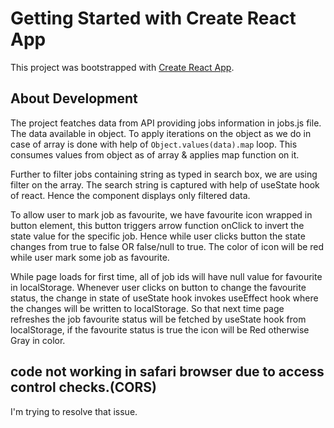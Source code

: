 # Getting Started with Create React App

This project was bootstrapped with [Create React App](https://github.com/facebook/create-react-app).

## About Development

The project featches data from API providing jobs information in jobs.js file. The data available in object. To apply iterations on the object as we do in case of array is done with help of ```Object.values(data).map``` loop. This consumes values from object as of array & applies map function on it.

Further to filter jobs containing string as typed in search box, we are using filter on the array. The search string is captured with help of useState hook of react. Hence the component displays only filtered data.

To allow user to mark job as favourite, we have favourite icon wrapped in button element, this button triggers arrow function onClick to invert the state value for the specific job. Hence while user clicks button the state changes from true to false OR false/null to true. The color of icon will be red while user mark some job as favourite.

While page loads for first time, all of job ids will have null value for favourite in localStorage. Whenever user clicks on button to change the favourite status, the change in state of useState hook invokes useEffect hook where the changes will be written to localStorage. So that next time page refreshes the job favourite status will be fetched by useState hook from localStorage, if the favourite status is true the icon will be Red otherwise Gray in color.


## code not working in safari browser due to access control checks.(CORS)
I'm trying to resolve that issue.